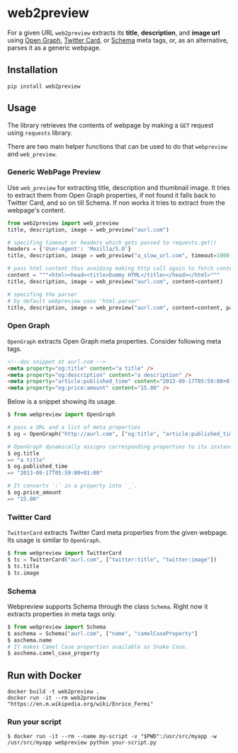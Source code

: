 # web2preview

For a given URL `web2preview` extracts its **title**, **description**, and **image url** using
[Open Graph](http://ogp.me/), [Twitter Card](https://dev.twitter.com/cards/overview), or
[Schema](http://schema.org/) meta tags, or, as an alternative, parses it as a generic webpage.

## Installation

```shell
pip install web2preview
```

## Usage

The library retrieves the contents of webpage by making a `GET` request using `requests` library.

There are two main helper functions that can be used to do that `webpreview` and `web_preview`.


### Generic WebPage Preview

Use `web_preview` for extracting title, description and thumbnail image. It tries to extract them from Open Graph properties, if not found it falls back to Twitter Card, and so on  till Schema.  If non works it tries to extract from the webpage's content.

```python
from web2preview import web_preview
title, description, image = web_preview("aurl.com")

# specifing timeout or headers which gets passed to requests.get()
headers = {'User-Agent': 'Mozilla/5.0'}
title, description, image = web_preview("a_slow_url.com", timeout=1000, headers=headers)

# pass html content thus avoiding making http call again to fetch content.
content = """<html><head><title>Dummy HTML</title></head></html>"""
title, description, image = web_preview("aurl.com", content=content)

# specifing the parser
# by default webpreview uses 'html.parser'
title, description, image = web_preview("aurl.com", content=content, parser='lxml')
```

### Open Graph

`OpenGraph` extracts Open Graph meta properties. Consider following meta tags.

```html
<!--doc snippet at aurl.com -->
<meta property="og:title" content="a title" />
<meta property="og:description" content="a description" />
<meta property="article:published_time" content="2013-09-17T05:59:00+01:00" />
<meta property="og:price:amount" content="15.00" />
```

Below is a snippet showing its usage.

```python
$ from webpreview import OpenGraph

# pass a URL and a list of meta properties
$ og = OpenGraph("http://aurl.com", ["og:title", "article:published_time", "og:price:amount"])

# OpenGraph dynamically assigns corresponding properties to its instance. As you will see it excludes `og:` from the supplied properties.
$ og.title
=> "a title"
$ og.published_time
=> "2013-09-17T05:59:00+01:00"

# It converts `:` in a property into `_`.
$ og.price_amount
=> "15.00"
```

### Twitter Card

`TwitterCard` extracts Twitter Card meta properties from the given webpage. Its usage is similar to `OpenGraph`.

```python
$ from webpreview import TwitterCard
$ tc = TwitterCard("aurl.com", ["twitter:title", "twitter:image"])
$ tc.title
$ tc.image
```

### Schema

Webpreview supports Schema through the class `Schema`. Right now it extracts properties in meta tags only.

```python
$ from webpreview import Schema
$ aschema = Schema("aurl.com", ["name", "camelCaseProperty"]
$ aschema.name
# It makes Camel Case properties available as Snake Case.
$ aschema.camel_case_property
```

## Run with Docker

```shell
docker build -t web2preview .
docker run -it --rm web2preview "https://en.m.wikipedia.org/wiki/Enrico_Fermi"
```

### Run your script

    $ docker run -it --rm --name my-script -v "$PWD":/usr/src/myapp -w /usr/src/myapp webpreview python your-script.py
